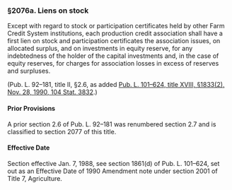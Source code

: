 ### §2076a. Liens on stock ###

Except with regard to stock or participation certificates held by other Farm Credit System institutions, each production credit association shall have a first lien on stock and participation certificates the association issues, on allocated surplus, and on investments in equity reserve, for any indebtedness of the holder of the capital investments and, in the case of equity reserves, for charges for association losses in excess of reserves and surpluses.

(Pub. L. 92–181, title II, §2.6, as added [Pub. L. 101–624, title XVIII, §1833(2), Nov. 28, 1990, 104 Stat. 3832](/statviewer.htm?volume=104&page=3832).)

#### Prior Provisions ####

A prior section 2.6 of Pub. L. 92–181 was renumbered section 2.7 and is classified to section 2077 of this title.

#### Effective Date ####

Section effective Jan. 7, 1988, see section 1861(d) of Pub. L. 101–624, set out as an Effective Date of 1990 Amendment note under section 2001 of Title 7, Agriculture.